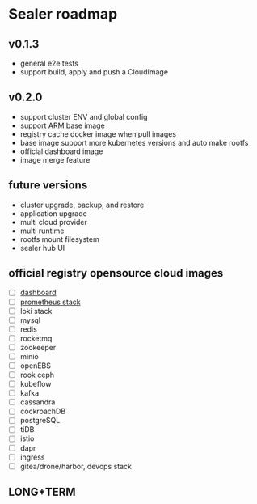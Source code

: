 # Sealer roadmap

## v0.1.3

* general e2e tests
* support build, apply and push a CloudImage

## v0.2.0

* support cluster ENV and global config
* support ARM base image
* registry cache docker image when pull images
* base image support more kubernetes versions and auto make rootfs
* official dashboard image
* image merge feature

## future versions

* cluster upgrade, backup, and restore
* application upgrade
* multi cloud provider
* multi runtime
* rootfs mount filesystem
* sealer hub UI

## official registry opensource cloud images

* [ ] [dashboard](https://github.com/kubernetes/dashboard)
* [ ] [prometheus stack](https://github.com/prometheus-operator/kube-prometheus)
* [ ] loki stack
* [ ] mysql
* [ ] redis
* [ ] rocketmq
* [ ] zookeeper
* [ ] minio
* [ ] openEBS
* [ ] rook ceph
* [ ] kubeflow
* [ ] kafka
* [ ] cassandra
* [ ] cockroachDB
* [ ] postgreSQL
* [ ] tiDB
* [ ] istio
* [ ] dapr
* [ ] ingress
* [ ] gitea/drone/harbor, devops stack

## LONG*TERM


